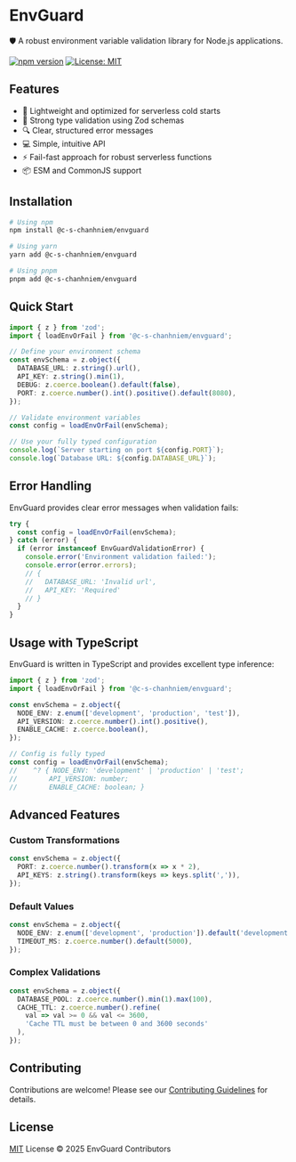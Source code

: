 # EnvGuard

🛡️ A robust environment variable validation library for Node.js applications.

[![npm version](https://badge.fury.io/js/%40c-s-chanhniem%2Fenvguard.svg)](https://badge.fury.io/js/%40c-s-chanhniem%2Fenvguard)
[![License: MIT](https://img.shields.io/badge/License-MIT-yellow.svg)](https://opensource.org/licenses/MIT)

## Features

- 🚀 Lightweight and optimized for serverless cold starts
- 🎯 Strong type validation using Zod schemas
- 🔍 Clear, structured error messages
- 💻 Simple, intuitive API
- ⚡ Fail-fast approach for robust serverless functions
- 📦 ESM and CommonJS support

## Installation

```bash
# Using npm
npm install @c-s-chanhniem/envguard

# Using yarn
yarn add @c-s-chanhniem/envguard

# Using pnpm
pnpm add @c-s-chanhniem/envguard
```

## Quick Start

```typescript
import { z } from 'zod';
import { loadEnvOrFail } from '@c-s-chanhniem/envguard';

// Define your environment schema
const envSchema = z.object({
  DATABASE_URL: z.string().url(),
  API_KEY: z.string().min(1),
  DEBUG: z.coerce.boolean().default(false),
  PORT: z.coerce.number().int().positive().default(8080),
});

// Validate environment variables
const config = loadEnvOrFail(envSchema);

// Use your fully typed configuration
console.log(`Server starting on port ${config.PORT}`);
console.log(`Database URL: ${config.DATABASE_URL}`);
```

## Error Handling

EnvGuard provides clear error messages when validation fails:

```typescript
try {
  const config = loadEnvOrFail(envSchema);
} catch (error) {
  if (error instanceof EnvGuardValidationError) {
    console.error('Environment validation failed:');
    console.error(error.errors);
    // {
    //   DATABASE_URL: 'Invalid url',
    //   API_KEY: 'Required'
    // }
  }
}
```

## Usage with TypeScript

EnvGuard is written in TypeScript and provides excellent type inference:

```typescript
import { z } from 'zod';
import { loadEnvOrFail } from '@c-s-chanhniem/envguard';

const envSchema = z.object({
  NODE_ENV: z.enum(['development', 'production', 'test']),
  API_VERSION: z.coerce.number().int().positive(),
  ENABLE_CACHE: z.coerce.boolean(),
});

// Config is fully typed
const config = loadEnvOrFail(envSchema);
//    ^? { NODE_ENV: 'development' | 'production' | 'test';
//        API_VERSION: number;
//        ENABLE_CACHE: boolean; }
```

## Advanced Features

### Custom Transformations

```typescript
const envSchema = z.object({
  PORT: z.coerce.number().transform(x => x * 2),
  API_KEYS: z.string().transform(keys => keys.split(',')),
});
```

### Default Values

```typescript
const envSchema = z.object({
  NODE_ENV: z.enum(['development', 'production']).default('development'),
  TIMEOUT_MS: z.coerce.number().default(5000),
});
```

### Complex Validations

```typescript
const envSchema = z.object({
  DATABASE_POOL: z.coerce.number().min(1).max(100),
  CACHE_TTL: z.coerce.number().refine(
    val => val >= 0 && val <= 3600,
    'Cache TTL must be between 0 and 3600 seconds'
  ),
});
```

## Contributing

Contributions are welcome! Please see our [Contributing Guidelines](../../CONTRIBUTING.md) for details.

## License

[MIT](../../LICENSE) License © 2025 EnvGuard Contributors

